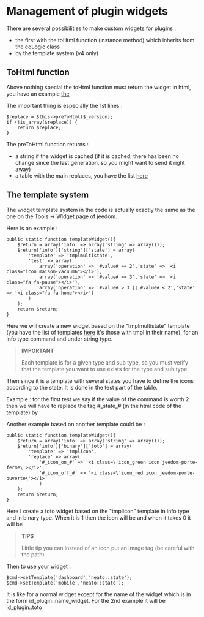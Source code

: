 # Management of plugin widgets

There are several possibilities to make custom widgets for plugins :

- the first with the toHtml function (instance method) which inherits from the eqLogic class
- by the template system (v4 only)

## ToHtml function

Above nothing special the toHtml function must return the widget in html, you have an example [the](https://github.com/jeedom/plugin-weather/blob/beta/core/class/weather.class.php#L647)

The important thing is especially the 1st lines :

````
$replace = $this->preToHtml($_version);
if (!is_array($replace)) {
	return $replace;
}
````

The preToHtml function returns :

- a string if the widget is cached (if it is cached, there has been no change since the last generation, so you might want to send it right away)
- a table with the main replaces, you have the list [here](https://github.com/jeedom/core/blob/alpha/core/class/eqLogic.class.php#L663)

## The template system

The widget template system in the code is actually exactly the same as the one on the Tools -> Widget page of jeedom.

Here is an example :

````
public static function templateWidget(){
	$return = array('info' => array('string' => array()));
	$return['info']['string']['state'] = array(
		'template' => 'tmplmultistate',
		'test' => array(
			array('operation' => '#value# == 2','state' => '<i class="icon maison-vacuum6"></i>'),
			array('operation' => '#value# == 3','state' => '<i class="fa fa-pause"></i>'),
			array('operation' => '#value# > 3 || #value# < 2','state' => '<i class="fa fa-home"></i>')
		)
	);
	return $return;
}
````

Here we will create a new widget based on the "tmplmultistate" template (you have the list of templates [here](https://github.com/jeedom/core/tree/alpha/core/template/dashboard) it's those with tmpl in their name), for an info type command and under string type.

> **IMPORTANT**
>
> Each template is for a given type and sub type, so you must verify that the template you want to use exists for the type and sub type.

Then since it is a template with several states you have to define the icons according to the state. It is done in the test part of the table.

Example : for the first test we say if the value of the command is worth 2 then we will have to replace the tag #\_state_# (in the html code of the template) by </i>

Another example based on another template could be :

````
public static function templateWidget(){
	$return = array('info' => array('string' => array()));
	$return['info']['binary']['toto'] = array(
		'template' => 'tmplicon',
		'replace' => array(
			'#_icon_on_#' => '<i class=\'icon_green icon jeedom-porte-ferme\'></i>',
			'#_icon_off_#' => '<i class=\'icon_red icon jeedom-porte-ouverte\'></i>'
			)
	);
	return $return;
}
````

Here I create a toto widget based on the "tmplicon" template in info type and in binary type. When it is 1 then the icon will be <i class='icon_green icon jeedom-porte-ferme'></i> and when it takes 0 it will be </i>

>**TIPS**
>
> Little tip you can instead of an icon put an image tag (be careful with the path)

Then to use your widget :

````
$cmd->setTemplate('dashboard','neato::state');
$cmd->setTemplate('mobile','neato::state');
````

It is like for a normal widget except for the name of the widget which is in the form id_plugin::name_widget. For the 2nd example it will be id_plugin::toto


